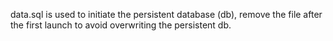data.sql is used to initiate the persistent database (db), remove the file after the first launch to avoid overwriting the
persistent db.